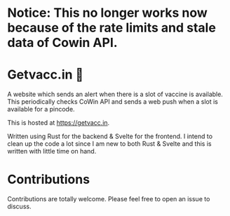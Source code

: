 # Notice: This no longer works now because of the rate limits and stale data of Cowin API.

# Getvacc.in :syringe:
A website which sends an alert when there is a slot of vaccine is available. This periodically checks CoWin API and sends a web push when a slot is available for a pincode.

This is hosted at https://getvacc.in.

Written using Rust for the backend & Svelte for the frontend. I intend to clean up the code a lot since I am new to both Rust & Svelte and this is written with little time on hand.

# Contributions
Contributions are totally welcome. Please feel free to open an issue to discuss.